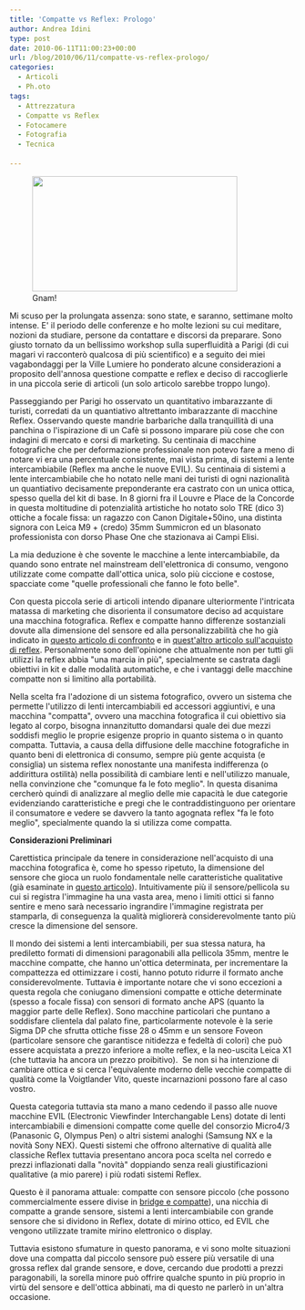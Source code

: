 ```yaml
---
title: 'Compatte vs Reflex: Prologo'
author: Andrea Idini
type: post
date: 2010-06-11T11:00:23+00:00
url: /blog/2010/06/11/compatte-vs-reflex-prologo/
categories:
  - Articoli
  - Ph.oto
tags:
  - Attrezzatura
  - Compatte vs Reflex
  - Fotocamere
  - Fotografia
  - Tecnica

---
```

<figure id="attachment_746" aria-describedby="caption-attachment-746" style="width: 360px" class="wp-caption alignleft"><a href="/wp-content/uploads/2010/06/Primiero-e-Val-Sugana-071PP-Web.jpg" rel="lightbox[665]"><img class="size-full wp-image-746 " title="Compatte vs Reflex" src="/wp-content/uploads/2010/06/Primiero-e-Val-Sugana-071PP-Web.jpg" alt="" width="360" height="202" srcset="http://www.phme.it/wp-content/uploads/2010/06/Primiero-e-Val-Sugana-071PP-Web.jpg 720w, http://www.phme.it/wp-content/uploads/2010/06/Primiero-e-Val-Sugana-071PP-Web-300x168.jpg 300w" sizes="(max-width: 360px) 100vw, 360px" /></a><figcaption id="caption-attachment-746" class="wp-caption-text">Gnam!</figcaption></figure> 

Mi scuso per la prolungata assenza: sono state, e saranno, settimane molto intense. E' il periodo delle conferenze e ho molte lezioni su cui meditare, nozioni da studiare, persone da contattare e discorsi da preparare. Sono giusto tornato da un bellissimo workshop sulla superfluidità a Parigi (di cui magari vi racconterò qualcosa di più scientifico) e a seguito dei miei vagabondaggi per la Ville Lumiere ho ponderato alcune considerazioni a proposito dell'annosa questione compatte e reflex e deciso di raccoglierle in una piccola serie di articoli (un solo articolo sarebbe troppo lungo).

Passeggiando per Parigi ho osservato un quantitativo imbarazzante di turisti, corredati da un quantiativo altrettanto imbarazzante di macchine Reflex. Osservando queste mandrie barbariche dalla tranquillità di una panchina o l'ispirazione di un Cafè si possono imparare più cose che con indagini di mercato e corsi di marketing. <!--more-->Su centinaia di macchine fotografiche che per deformazione professionale non potevo fare a meno di notare vi era una percentuale consistente, mai vista prima, di sistemi a lente intercambiabile (Reflex ma anche le nuove EVIL). Su centinaia di sistemi a lente intercambiabile che ho notato nelle mani dei turisti di ogni nazionalità un quantiativo decisamente preponderante era castrato con un unica ottica, spesso quella del kit di base. In 8 giorni fra il Louvre e Place de la Concorde in questa moltitudine di potenzialità artistiche ho notato solo TRE (dico 3) ottiche a focale fissa: un ragazzo con Canon Digitale+50ino, una distinta signora con Leica M9 + (credo) 35mm Summicron ed un blasonato professionista con dorso Phase One che stazionava ai Campi Elisi.

La mia deduzione è che sovente le macchine a lente intercambiabile, da quando sono entrate nel mainstream dell'elettronica di consumo, vengono utilizzate come compatte dall'ottica unica, solo più ciccione e costose, spacciate come "quelle professionali che fanno le foto belle".

Con questa piccola serie di articoli intendo dipanare ulteriormente l'intricata matassa di marketing che disorienta il consumatore deciso ad acquistare una macchina fotografica. Reflex e compatte hanno differenze sostanziali dovute alla dimensione del sensore ed alla personalizzabilità che ho già indicato in [questo articolo di confronto][1] e in [quest'altro articolo sull'acquisto di reflex][2]. Personalmente sono dell'opinione che attualmente non per tutti gli utilizzi la reflex abbia "una marcia in più", specialmente se castrata dagli obiettivi in kit e dalle modalità automatiche, e che i vantaggi delle macchine compatte non si limitino alla portabilità.

Nella scelta fra l'adozione di un sistema fotografico, ovvero un sistema che permette l'utilizzo di lenti intercambiabili ed accessori aggiuntivi, e una macchina "compatta", ovvero una macchina fotografica il cui obiettivo sia legato al corpo, bisogna innanzitutto domandarsi quale dei due mezzi soddisfi meglio le proprie esigenze proprio in quanto sistema o in quanto compatta. Tuttavia, a causa della diffusione delle macchine fotografiche in quanto beni di elettronica di consumo, sempre più gente acquista (e consiglia) un sistema reflex nonostante una manifesta indifferenza (o addirittura ostilità) nella possibilità di cambiare lenti e nell'utilizzo manuale, nella convinzione che "comunque fa le foto meglio". In questa disanima cercherò quindi di analizzare al meglio delle mie capacità le due categorie evidenziando caratteristiche e pregi che le contraddistinguono per orientare il consumatore e vedere se davvero la tanto agognata reflex "fa le foto meglio", specialmente quando la si utilizza come compatta.

**Considerazioni Preliminari**

Carettistica principale da tenere in considerazione nell'acquisto di una macchina fotografica è, come ho spesso ripetuto, la dimensione del sensore che gioca un ruolo fondamentale nelle caratteristiche qualitative (già esaminate in [questo articolo][1]). Intuitivamente più il sensore/pellicola su cui si registra l'immagine ha una vasta area, meno i limiti ottici si fanno sentire e meno sarà necessario ingrandire l'immagine registrata per stamparla, di conseguenza la qualità migliorerà considerevolmente tanto più cresce la dimensione del sensore.

Il mondo dei sistemi a lenti intercambiabili, per sua stessa natura, ha prediletto formati di dimensioni paragonabili alla pellicola 35mm, mentre le macchine compatte, che hanno un'ottica determinata, per incrementare la compattezza ed ottimizzare i costi, hanno potuto ridurre il formato anche considerevolmente. Tuttavia è importante notare che vi sono eccezioni a questa regola che coniugano dimensioni compatte e ottiche determinate (spesso a focale fissa) con sensori di formato anche APS (quanto la maggior parte delle Reflex). Sono macchine particolari che puntano a soddisfare clientela dal palato fine, particolarmente notevole è la serie Sigma DP che sfrutta ottiche fisse 28 o 45mm e un sensore Foveon (particolare sensore che garantisce nitidezza e fedeltà di colori) che può essere acquistata a prezzo inferiore a molte reflex, e la neo-uscita Leica X1 (che tuttavia ha ancora un prezzo proibitivo).  Se non si ha intenzione di cambiare ottica e si cerca l'equivalente moderno delle vecchie compatte di qualità come la Voigtlander Vito, queste incarnazioni possono fare al caso vostro.

Questa categoria tuttavia sta mano a mano cedendo il passo alle nuove macchine EVIL (Electronic Viewfinder Interchangable Lens) dotate di lenti intercambiabili e dimensioni compatte come quelle del consorzio Micro4/3 (Panasonic G, Olympus Pen) o altri sistemi analoghi (Samsung NX e la novità Sony NEX). Questi sistemi che offrono alternative di qualità alle classiche Reflex tuttavia presentano ancora poca scelta nel corredo e prezzi inflazionati dalla "novità" doppiando senza reali giustificazioni qualitative (a mio parere) i più rodati sistemi Reflex.

Questo è il panorama attuale: compatte con sensore piccolo (che possono commercialmente essere divise in [bridge e compatte][1]), una nicchia di compatte a grande sensore, sistemi a lenti intercambiabile con grande sensore che si dividono in Reflex, dotate di mirino ottico, ed EVIL che vengono utilizzate tramite mirino elettronico o display.

Tuttavia esistono sfumature in questo panorama, e vi sono molte situazioni dove una compatta dal piccolo sensore può essere più versatile di una grossa reflex dal grande sensore, e dove, cercando due prodotti a prezzi paragonabili, la sorella minore può offrire qualche spunto in più proprio in virtù del sensore e dell'ottica abbinati, ma di questo ne parlerò in un'altra occasione.

 [1]: http://www.phme.it/2010/01/ph-aq-compatte-reflex-e-bridge-informazioni-di-base/
 [2]: http://www.phme.it/2010/01/reflex-consigli-per-gli-acquisti/